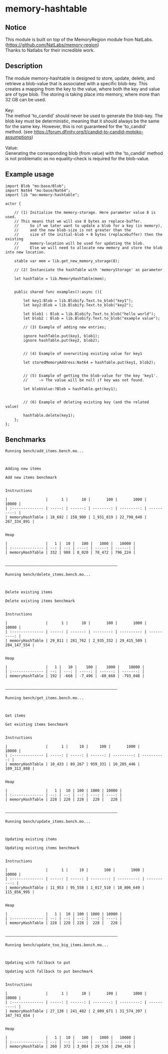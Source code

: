 # memory-hashtable

## Notice

This module is built on top of the MemoryRegion module from NatLabs. (https://github.com/NatLabs/memory-region)
<br/>
Thanks to Natlabs for their incredible work.

## Description
The module memory-hashtable is designed to store, update, delete, and retrieve a blob-value that is associated with a specific blob-key. This creates a mapping from the key to the value, where both the key and value are of type blob. The storing is taking place into memory, where more than 32 GB can be used.
<br/><br/>
Key:<br/>
The method 'to_candid' should never be used to generate the blob-key. The blob key must be deterministic, meaning that it should always be the same for the same key. However, this is not guaranteed for the 'to_candid' method.
(see https://forum.dfinity.org/t/candid-to-candid-motoko-assumptions)
<br/><br/>
Value:<br/>
Generating the corresponding blob (from value) with the 'to_candid' method is not problematic as no equality-check is required
for the blob-value.

## Example usage


    import Blob "mo:base/Blob";
    import Nat64 "mo:base/Nat64";
    import lib "mo:memory-hashtable";

    actor {

        // (1) Initialize the memory-storage. Here parameter value 8 is used. 
        // This means that we will use 8 bytes as replace-buffer.
        //     So if we later want to update a blob for a key (in memory), 
        //     and the new blob-size is not greater than the
        //     size of the initial-blob + 8 bytes (replacebuffer) then the existing 
        //     memory-location will be used for updating the blob.
        //     Else we will need to allocate new memory and store the blob into new location.

        stable var mem = lib.get_new_memory_storage(8);
        
        // (2) Instanciate the hashTable with 'memoryStorage' as parameter
        
        let hashTable = lib.MemoryHashTable(mem);
        

        public shared func examples():async (){

            let key1:Blob = lib.Blobify.Text.to_blob("key1");
            let key2:Blob = lib.Blobify.Text.to_blob("key2");

            let blob1 : Blob = lib.Blobify.Text.to_blob("hello world");
            let blob2 : Blob = lib.Blobify.Text.to_blob("example value");
            
            // (3) Example of adding new entries;
            
            ignore hashTable.put(key1, blob1);
            ignore hashTable.put(key2, blob2);


            // (4) Example of overwriting existing value for key1
            
            let storedMemoryAddress:Nat64 = hashTable.put(key1, blob2);


            // (5) Example of getting the blob-value for the key 'key1'.
            //     -> The value will be null if key was not found.
            
            let blobValue:?Blob = hashTable.get(key1);


            // (6) Example of deleting existing key (and the related value)
            
            hashTable.delete(key1);
        };
    };


## Benchmarks

    Running bench/add_items.bench.mo...



    Adding new items

    Add new items benchmark


    Instructions

    |                 |      1 |      10 |       100 |       1000 |       10000 |
    | :-------------- | -----: | ------: | --------: | ---------: | ----------: |
    | memoryHashTable | 18_692 | 158_980 | 1_931_819 | 22_798_640 | 267_334_891 |


    Heap

    |                 |   1 |  10 |   100 |   1000 |   10000 |
    | :-------------- | --: | --: | ----: | -----: | ------: |
    | memoryHashTable | 332 | 988 | 8_020 | 78_472 | 796_224 |


    ——————————————————————————————————————————————————

    Running bench/delete_items.bench.mo...



    Delete existing items

    Delete existing items benchmark


    Instructions

    |                 |      1 |      10 |       100 |       1000 |       10000 |
    | :-------------- | -----: | ------: | --------: | ---------: | ----------: |
    | memoryHashTable | 29_811 | 281_762 | 2_935_332 | 29_415_589 | 284_147_554 |


    Heap

    |                 |   1 |   10 |    100 |    1000 |    10000 |
    | :-------------- | --: | ---: | -----: | ------: | -------: |
    | memoryHashTable | 192 | -668 | -7_496 | -80_668 | -793_048 |


    ——————————————————————————————————————————————————

    Running bench/get_items.bench.mo...



    Get items

    Get existing items benchmark


    Instructions

    |                 |      1 |     10 |     100 |       1000 |       10000 |
    | :-------------- | -----: | -----: | ------: | ---------: | ----------: |
    | memoryHashTable | 10_433 | 89_267 | 959_331 | 10_205_446 | 109_313_888 |


    Heap

    |                 |   1 |  10 | 100 | 1000 | 10000 |
    | :-------------- | --: | --: | --: | ---: | ----: |
    | memoryHashTable | 228 | 228 | 228 |  228 |   228 |


    ——————————————————————————————————————————————————

    Running bench/update_items.bench.mo...



    Updating existing items

    Updating existing items benchmark


    Instructions

    |                 |      1 |     10 |       100 |       1000 |       10000 |
    | :-------------- | -----: | -----: | --------: | ---------: | ----------: |
    | memoryHashTable | 11_953 | 95_558 | 1_017_510 | 10_806_649 | 115_856_995 |


    Heap

    |                 |   1 |  10 | 100 | 1000 | 10000 |
    | :-------------- | --: | --: | --: | ---: | ----: |
    | memoryHashTable | 228 | 228 | 228 |  228 |   228 |


    ——————————————————————————————————————————————————

    Running bench/update_too_big_items.bench.mo...



    Updating with fallback to put

    Updating with fallback to put benchmark


    Instructions

    |                 |      1 |      10 |       100 |       1000 |       10000 |
    | :-------------- | -----: | ------: | --------: | ---------: | ----------: |
    | memoryHashTable | 27_138 | 241_482 | 2_809_671 | 31_574_397 | 347_743_654 |


    Heap

    |                 |   1 |  10 |   100 |   1000 |   10000 |
    | :-------------- | --: | --: | ----: | -----: | ------: |
    | memoryHashTable | 260 | 372 | 3_084 | 29_536 | 294_436 |







